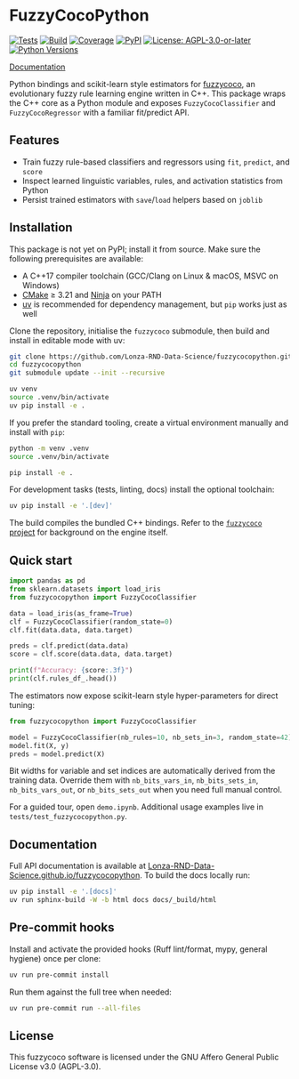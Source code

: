 # FuzzyCocoPython

[![Tests](https://github.com/Lonza-RND-Data-Science/fuzzycocopython/actions/workflows/tests.yml/badge.svg)](https://github.com/Lonza-RND-Data-Science/fuzzycocopython/actions/workflows/tests.yml)
[![Build](https://github.com/Lonza-RND-Data-Science/fuzzycocopython/actions/workflows/build.yml/badge.svg)](https://github.com/Lonza-RND-Data-Science/fuzzycocopython/actions/workflows/build.yml)
[![Coverage](https://img.shields.io/badge/coverage-pytest--cov-blue)](https://github.com/Lonza-RND-Data-Science/fuzzycocopython/actions/workflows/tests.yml)
[![PyPI](https://img.shields.io/badge/PyPI-pending-lightgrey)](https://pypi.org/project/fuzzycocopython/)
[![License: AGPL-3.0-or-later](https://img.shields.io/badge/license-AGPL--3.0--or--later-success)](https://www.gnu.org/licenses/agpl-3.0.html)
[![Python Versions](https://img.shields.io/badge/python-3.10%20%E2%80%93%203.14-blue)](#installation)

[Documentation](https://Lonza-RND-Data-Science.github.io/fuzzycocopython/)


Python bindings and scikit-learn style estimators for [fuzzycoco](https://github.com/Lonza-RND-Data-Science/fuzzycoco),
an evolutionary fuzzy rule learning engine written in C++. This package wraps the C++ core as a Python module
and exposes `FuzzyCocoClassifier` and `FuzzyCocoRegressor` with a familiar fit/predict API.

## Features
- Train fuzzy rule-based classifiers and regressors using `fit`, `predict`, and `score`
- Inspect learned linguistic variables, rules, and activation statistics from Python
- Persist trained estimators with `save`/`load` helpers based on `joblib`


## Installation

This package is not yet on PyPI; install it from source. Make sure the following prerequisites are available:

- A C++17 compiler toolchain (GCC/Clang on Linux & macOS, MSVC on Windows)
- [CMake](https://cmake.org/) ≥ 3.21 and [Ninja](https://ninja-build.org/) on your PATH
- [uv](https://github.com/astral-sh/uv) is recommended for dependency management, but `pip` works just as well

Clone the repository, initialise the `fuzzycoco` submodule, then build and install in editable mode with uv:

```bash
git clone https://github.com/Lonza-RND-Data-Science/fuzzycocopython.git
cd fuzzycocopython
git submodule update --init --recursive

uv venv
source .venv/bin/activate
uv pip install -e .

```

If you prefer the standard tooling, create a virtual environment manually and install with `pip`:

```bash
python -m venv .venv
source .venv/bin/activate

pip install -e .
```

For development tasks (tests, linting, docs) install the optional toolchain:

```bash
uv pip install -e '.[dev]'
```

The build compiles the bundled C++ bindings. Refer to the
[`fuzzycoco` project](https://github.com/Lonza-RND-Data-Science/fuzzycoco) for background on the engine itself.

## Quick start

```python
import pandas as pd
from sklearn.datasets import load_iris
from fuzzycocopython import FuzzyCocoClassifier

data = load_iris(as_frame=True)
clf = FuzzyCocoClassifier(random_state=0)
clf.fit(data.data, data.target)

preds = clf.predict(data.data)
score = clf.score(data.data, data.target)

print(f"Accuracy: {score:.3f}")
print(clf.rules_df_.head())
```

The estimators now expose scikit-learn style hyper-parameters for direct tuning:

```python
from fuzzycocopython import FuzzyCocoClassifier

model = FuzzyCocoClassifier(nb_rules=10, nb_sets_in=3, random_state=42)
model.fit(X, y)
preds = model.predict(X)
```

Bit widths for variable and set indices are automatically derived from the training data. Override them with `nb_bits_vars_in`, `nb_bits_sets_in`, `nb_bits_vars_out`, or `nb_bits_sets_out` when you need full manual control.

For a guided tour, open `demo.ipynb`. Additional usage examples live in `tests/test_fuzzycocopython.py`.

## Documentation

Full API documentation is available at [Lonza-RND-Data-Science.github.io/fuzzycocopython](https://Lonza-RND-Data-Science.github.io/fuzzycocopython/).
To build the docs locally run:

```bash
uv pip install -e '.[docs]'
uv run sphinx-build -W -b html docs docs/_build/html
```

## Pre-commit hooks

Install and activate the provided hooks (Ruff lint/format, mypy, general hygiene) once per clone:

```bash
uv run pre-commit install
```

Run them against the full tree when needed:

```bash
uv run pre-commit run --all-files
```


## License

This fuzzycoco software is licensed under the GNU Affero General Public License v3.0 (AGPL-3.0).
